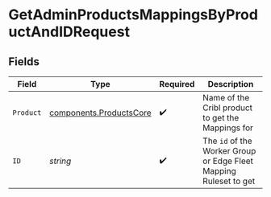 # GetAdminProductsMappingsByProductAndIDRequest


## Fields

| Field                                                                        | Type                                                                         | Required                                                                     | Description                                                                  |
| ---------------------------------------------------------------------------- | ---------------------------------------------------------------------------- | ---------------------------------------------------------------------------- | ---------------------------------------------------------------------------- |
| `Product`                                                                    | [components.ProductsCore](../../models/components/productscore.md)           | :heavy_check_mark:                                                           | Name of the Cribl product to get the Mappings for                            |
| `ID`                                                                         | *string*                                                                     | :heavy_check_mark:                                                           | The <code>id</code> of the Worker Group or Edge Fleet Mapping Ruleset to get |